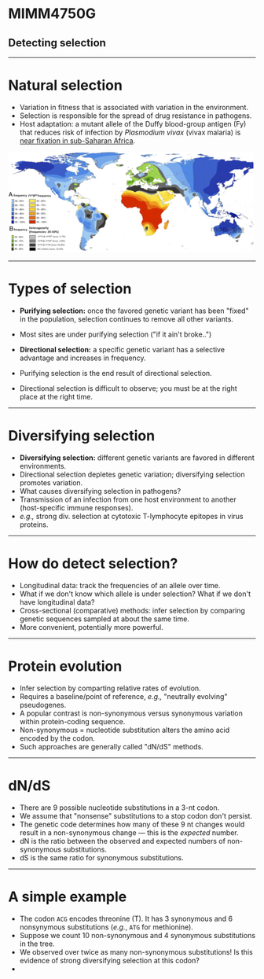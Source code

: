 # MIMM4750G
## Detecting selection

---

# Natural selection

* Variation in fitness that is associated with variation in the environment.
* Selection is responsible for the spread of drug resistance in pathogens.
* Host adaptation: a mutant allele of the Duffy blood-group antigen (Fy) that reduces risk of infection by *Plasmodium vivax* (vivax malaria) is [near fixation in sub-Saharan Africa](https://www.nature.com/articles/nrg3734).
<img src="/img/vivax.jpg" width="500px"/>

---

# Types of selection

* **Purifying selection:** once the favored genetic variant has been "fixed" in the population, selection continues to remove all other variants.
* Most sites are under purifying selection ("if it ain't broke..")

* **Directional selection:** a specific genetic variant has a selective advantage and increases in frequency.
* Purifying selection is the end result of directional selection.
* Directional selection is difficult to observe; you must be at the right place at the right time.

---

# Diversifying selection

* **Diversifying selection:** different genetic variants are favored in different environments.
* Directional selection depletes genetic variation; diversifying selection promotes variation.
* What causes diversifying selection in pathogens?
* Transmission of an infection from one host environment to another (host-specific immune responses).
* *e.g.,* strong div. selection at cytotoxic T-lymphocyte epitopes in virus proteins.

---

# How do detect selection?

* Longitudinal data: track the frequencies of an allele over time.
* What if we don't know which allele is under selection?  What if we don't have longitudinal data?
* Cross-sectional (comparative) methods: infer selection by comparing genetic sequences sampled at about the same time.
* More convenient, potentially more powerful.

---

# Protein evolution

* Infer selection by comparting relative rates of evolution.
* Requires a baseline/point of reference, *e.g.,* "neutrally evolving" pseudogenes.
* A popular contrast is non-synonymous versus synonymous variation within protein-coding sequence.
* Non-synonymous = nucleotide substitution alters the amino acid encoded by the codon.
* Such approaches are generally called "dN/dS" methods.

---

# dN/dS

* There are 9 possible nucleotide substitutions in a 3-nt codon.
* We assume that "nonsense" substitutions to a stop codon don't persist.
* The genetic code determines how many of these 9 nt changes would result in a non-synonymous change &mdash; this is the *expected* number.
* dN is the ratio between the observed and expected numbers of non-synonymous substitutions.
* dS is the same ratio for synonymous substitutions.

---

# A simple example

* The codon `ACG` encodes threonine (T).  It has 3 synonymous and 6 nonsynymous substitutions (*e.g.*, `ATG` for methionine).
* Suppose we count 10 non-synonymous and 4 synonymous substitutions in the tree.
* We observed over twice as many non-synonymous substitutions!  Is this evidence of strong diversifying selection at this codon?
* 




































